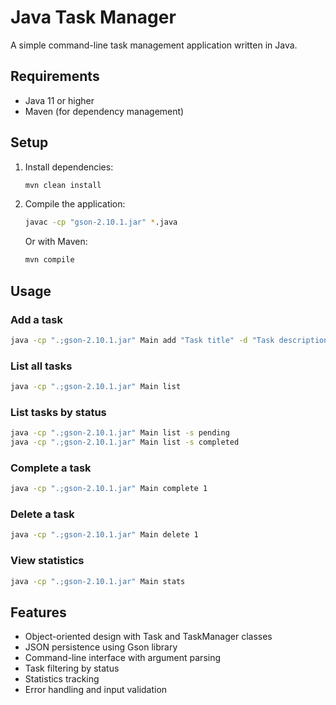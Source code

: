 # Java Task Manager

A simple command-line task management application written in Java.

## Requirements
- Java 11 or higher
- Maven (for dependency management)

## Setup
1. Install dependencies:
   ```bash
   mvn clean install
   ```

2. Compile the application:
   ```bash
   javac -cp "gson-2.10.1.jar" *.java
   ```
   
   Or with Maven:
   ```bash
   mvn compile
   ```

## Usage

### Add a task
```bash
java -cp ".;gson-2.10.1.jar" Main add "Task title" -d "Task description"
```

### List all tasks
```bash
java -cp ".;gson-2.10.1.jar" Main list
```

### List tasks by status
```bash
java -cp ".;gson-2.10.1.jar" Main list -s pending
java -cp ".;gson-2.10.1.jar" Main list -s completed
```

### Complete a task
```bash
java -cp ".;gson-2.10.1.jar" Main complete 1
```

### Delete a task
```bash
java -cp ".;gson-2.10.1.jar" Main delete 1
```

### View statistics
```bash
java -cp ".;gson-2.10.1.jar" Main stats
```

## Features
- Object-oriented design with Task and TaskManager classes
- JSON persistence using Gson library
- Command-line interface with argument parsing
- Task filtering by status
- Statistics tracking
- Error handling and input validation